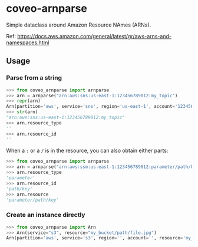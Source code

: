 # coveo-arnparse

Simple dataclass around Amazon Resource NAmes (ARNs).

Ref: https://docs.aws.amazon.com/general/latest/gr/aws-arns-and-namespaces.html

## Usage

### Parse from a string
```python
>>> from coveo_arnparse import arnparse
>>> arn = arnparse("arn:aws:sns:us-east-1:123456789012:my_topic")
>>> repr(arn)
Arn(partition='aws', service='sns', region='us-east-1', account='123456789012', resource='my_topic')
>>> str(arn)
"arn:aws:sns:us-east-1:123456789012:my_topic"
>>> arn.resource_type
''
>>> arn.resource_id
''
```

When a `:` or a `/` is in the resource, you can also obtain either parts:

```python
>>> from coveo_arnparse import arnparse
>>> arn = arnparse("arn:aws:ssm:us-east-1:123456789012:parameter/path/key")
>>> arn.resource_type
'parameter'
>>> arn.resource_id
'path/key'
>>> arn.resource
'parameter/path/key'
```


### Create an instance directly

```python
>>> from coveo_arnparse import Arn
>>> Arn(service="s3", resource="my_bucket/path/file.jpg")
Arn(partition='aws', service='s3', region='', account='', resource='my_bucket/path/file.jpg')
```
 